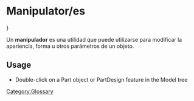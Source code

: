 # Manipulator/es

 }


<div class="mw-translate-fuzzy">

Un **manipulador** es una utilidad que puede utilizarse para modificar la apariencia, forma u otros parámetros de un objeto.


</div>

## Usage

-   Double-click on a Part object or PartDesign feature in the Model tree




[Category:Glossary](Category:Glossary.md)
